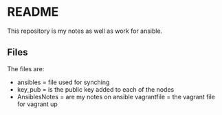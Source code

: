 # README
This repository is my notes as well as work for ansible.
## Files
The files are:
- ansibles = file used for synching
- key_pub = is the public key added to each of the nodes
- AnsiblesNotes = are my notes on ansible
vagrantfile = the vagrant file for vagrant up
